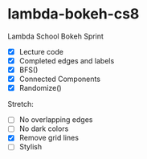 # lambda-bokeh-cs8
Lambda School Bokeh Sprint

- [x] Lecture code
- [x] Completed edges and labels
- [x] BFS()
- [x] Connected Components
- [x] Randomize()

Stretch:
- [ ] No overlapping edges
- [ ] No dark colors
- [x] Remove grid lines
- [ ] Stylish
